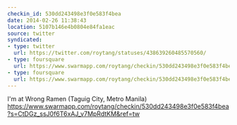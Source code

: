 ```yaml
---
checkin_id: 530dd243498e3f0e583f4bea
date: 2014-02-26 11:38:43
location: 5107b146e4b0804e84fa1eac
source: twitter
syndicated:
- type: twitter
  url: https://twitter.com/roytang/statuses/438639260485570560/
- type: foursquare
  url: https://www.swarmapp.com/roytang/checkin/530dd243498e3f0e583f4bea?s=CtDGz_ssJ0f6T6xAJ_v7MpRdtKM&ref=tw
- type: foursquare
  url: https://www.swarmapp.com/roytang/checkin/530dd243498e3f0e583f4bea?s=CtDGz_ssJ0f6T6xAJ_v7MpRdtKM&ref=tw
---
```


I'm at Wrong Ramen (Taguig City, Metro Manila) https://www.swarmapp.com/roytang/checkin/530dd243498e3f0e583f4bea?s=CtDGz_ssJ0f6T6xAJ_v7MpRdtKM&ref=tw